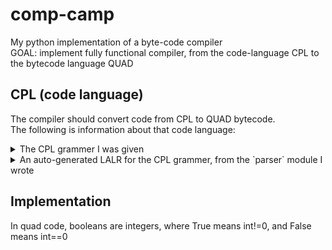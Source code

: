 # comp-camp
My python implementation of a byte-code compiler <br />
GOAL: implement fully functional compiler, from the code-language CPL to the bytecode language QUAD

## CPL (code language)
The compiler should convert code from CPL to QUAD bytecode. <br />
The following is information about that code language:

<details>
    <summary>The CPL grammer I was given</summary>

    program -> declarations stmt_block

    declarations -> declarations declaration
        | epsilon

    declaration -> idlist ':' type ';'

    type -> INT
        | FLOAT

    idlist -> idlist ',' ID
        | ID

    stmt -> assignment_stmt
        | input_stmt
        | output_stmt
        | if_stmt
        | while_stmt
        | switch_stmt
        | break_stmt
        | stmt_block

    assignment_stmt -> ID '=' expression ';'

    input_stmt -> INPUT '(' ID ')' ';'

    output_stmt -> OUTPUT '(' expression ')' ';'

    if_stmt -> IF '(' boolexpr ')' stmt ELSE stmt

    while_stmt -> WHILE '(' boolexpr ')' stmt

    switch_stmt -> SWITCH '(' expression ')' '{' caselist DEFAULT ':' stmtlist '}'

    caselist -> caselist CASE NUM ':' stmtlist
        | epsilon

    break_stmt -> BREAK ';'

    stmt_block -> '{' stmtlist '}'

    stmtlist -> stmtlist stmt
        | epsilon

    boolexpr -> boolexpr OR boolterm
        | boolterm

    boolterm -> boolterm AND boolfactor
        | boolfactor

    boolfactor -> NOT '(' boolexpr ')'
        | expression RELOP expression

    expression -> expression ADDOP term
        | term

    term -> term MULOP factor
        | factor

    factor -> '(' expression ')'
        | CAST '(' expression ')'
        | ID
        | NUM
</details>

<details>
    <summary>An auto-generated LALR for the CPL grammer, from the `parser` module I wrote</summary>

    state 0

        (0) S' -> . program
        (1) program -> . declarations stmt_block
        (2) declarations -> . declarations declaration
        (3) declarations -> . epsilon
        (43) epsilon -> .

        LBRACE          reduce using rule 43 (epsilon -> .)
        ID              reduce using rule 43 (epsilon -> .)

        program                        shift and go to state 1
        declarations                   shift and go to state 2
        epsilon                        shift and go to state 3

    state 1

        (0) S' -> program .



    state 2

        (1) program -> declarations . stmt_block
        (2) declarations -> declarations . declaration
        (26) stmt_block -> . LBRACE stmtlist RBRACE
        (4) declaration -> . idlist COLONS type SEMICOLON
        (7) idlist -> . idlist COMMA ID
        (8) idlist -> . ID

        LBRACE          shift and go to state 6
        ID              shift and go to state 8

        stmt_block                     shift and go to state 4
        declaration                    shift and go to state 5
        idlist                         shift and go to state 7

    state 3

        (3) declarations -> epsilon .

        LBRACE          reduce using rule 3 (declarations -> epsilon .)
        ID              reduce using rule 3 (declarations -> epsilon .)


    state 4

        (1) program -> declarations stmt_block .

        $end            reduce using rule 1 (program -> declarations stmt_block .)


    state 5

        (2) declarations -> declarations declaration .

        LBRACE          reduce using rule 2 (declarations -> declarations declaration .)
        ID              reduce using rule 2 (declarations -> declarations declaration .)


    state 6

        (26) stmt_block -> LBRACE . stmtlist RBRACE
        (27) stmtlist -> . stmtlist stmt
        (28) stmtlist -> . epsilon
        (43) epsilon -> .

        RBRACE          reduce using rule 43 (epsilon -> .)
        ID              reduce using rule 43 (epsilon -> .)
        INPUT           reduce using rule 43 (epsilon -> .)
        OUTPUT          reduce using rule 43 (epsilon -> .)
        IF              reduce using rule 43 (epsilon -> .)
        WHILE           reduce using rule 43 (epsilon -> .)
        SWITCH          reduce using rule 43 (epsilon -> .)
        BREAK           reduce using rule 43 (epsilon -> .)
        LBRACE          reduce using rule 43 (epsilon -> .)

        stmtlist                       shift and go to state 9
        epsilon                        shift and go to state 10

    state 7

        (4) declaration -> idlist . COLONS type SEMICOLON
        (7) idlist -> idlist . COMMA ID

        COLONS          shift and go to state 11
        COMMA           shift and go to state 12


    state 8

        (8) idlist -> ID .

        COLONS          reduce using rule 8 (idlist -> ID .)
        COMMA           reduce using rule 8 (idlist -> ID .)


    state 9

        (26) stmt_block -> LBRACE stmtlist . RBRACE
        (27) stmtlist -> stmtlist . stmt
        (9) stmt -> . assignment_stmt
        (10) stmt -> . input_stmt
        (11) stmt -> . output_stmt
        (12) stmt -> . if_stmt
        (13) stmt -> . while_stmt
        (14) stmt -> . switch_stmt
        (15) stmt -> . break_stmt
        (16) stmt -> . stmt_block
        (17) assignment_stmt -> . ID ASSIGNMENT expression SEMICOLON
        (18) input_stmt -> . INPUT LPARENT ID RPARENT SEMICOLON
        (19) output_stmt -> . OUTPUT LPARENT expression RPARENT SEMICOLON
        (20) if_stmt -> . IF LPARENT boolexpr RPARENT stmt ELSE stmt
        (21) while_stmt -> . WHILE LPARENT boolexpr RPARENT stmt
        (22) switch_stmt -> . SWITCH LPARENT expression RPARENT LBRACE caselist DEFAULT COLONS stmtlist RBRACE
        (25) break_stmt -> . BREAK SEMICOLON
        (26) stmt_block -> . LBRACE stmtlist RBRACE

        RBRACE          shift and go to state 13
        ID              shift and go to state 23
        INPUT           shift and go to state 24
        OUTPUT          shift and go to state 25
        IF              shift and go to state 26
        WHILE           shift and go to state 27
        SWITCH          shift and go to state 28
        BREAK           shift and go to state 29
        LBRACE          shift and go to state 6

        stmt                           shift and go to state 14
        assignment_stmt                shift and go to state 15
        input_stmt                     shift and go to state 16
        output_stmt                    shift and go to state 17
        if_stmt                        shift and go to state 18
        while_stmt                     shift and go to state 19
        switch_stmt                    shift and go to state 20
        break_stmt                     shift and go to state 21
        stmt_block                     shift and go to state 22

    state 10

        (28) stmtlist -> epsilon .

        RBRACE          reduce using rule 28 (stmtlist -> epsilon .)
        ID              reduce using rule 28 (stmtlist -> epsilon .)
        INPUT           reduce using rule 28 (stmtlist -> epsilon .)
        OUTPUT          reduce using rule 28 (stmtlist -> epsilon .)
        IF              reduce using rule 28 (stmtlist -> epsilon .)
        WHILE           reduce using rule 28 (stmtlist -> epsilon .)
        SWITCH          reduce using rule 28 (stmtlist -> epsilon .)
        BREAK           reduce using rule 28 (stmtlist -> epsilon .)
        LBRACE          reduce using rule 28 (stmtlist -> epsilon .)
        DEFAULT         reduce using rule 28 (stmtlist -> epsilon .)
        CASE            reduce using rule 28 (stmtlist -> epsilon .)


    state 11

        (4) declaration -> idlist COLONS . type SEMICOLON
        (5) type -> . INT
        (6) type -> . FLOAT

        INT             shift and go to state 31
        FLOAT           shift and go to state 32

        type                           shift and go to state 30

    state 12

        (7) idlist -> idlist COMMA . ID

        ID              shift and go to state 33


    state 13

        (26) stmt_block -> LBRACE stmtlist RBRACE .

        $end            reduce using rule 26 (stmt_block -> LBRACE stmtlist RBRACE .)
        RBRACE          reduce using rule 26 (stmt_block -> LBRACE stmtlist RBRACE .)
        ID              reduce using rule 26 (stmt_block -> LBRACE stmtlist RBRACE .)
        INPUT           reduce using rule 26 (stmt_block -> LBRACE stmtlist RBRACE .)
        OUTPUT          reduce using rule 26 (stmt_block -> LBRACE stmtlist RBRACE .)
        IF              reduce using rule 26 (stmt_block -> LBRACE stmtlist RBRACE .)
        WHILE           reduce using rule 26 (stmt_block -> LBRACE stmtlist RBRACE .)
        SWITCH          reduce using rule 26 (stmt_block -> LBRACE stmtlist RBRACE .)
        BREAK           reduce using rule 26 (stmt_block -> LBRACE stmtlist RBRACE .)
        LBRACE          reduce using rule 26 (stmt_block -> LBRACE stmtlist RBRACE .)
        ELSE            reduce using rule 26 (stmt_block -> LBRACE stmtlist RBRACE .)
        DEFAULT         reduce using rule 26 (stmt_block -> LBRACE stmtlist RBRACE .)
        CASE            reduce using rule 26 (stmt_block -> LBRACE stmtlist RBRACE .)


    state 14

        (27) stmtlist -> stmtlist stmt .

        RBRACE          reduce using rule 27 (stmtlist -> stmtlist stmt .)
        ID              reduce using rule 27 (stmtlist -> stmtlist stmt .)
        INPUT           reduce using rule 27 (stmtlist -> stmtlist stmt .)
        OUTPUT          reduce using rule 27 (stmtlist -> stmtlist stmt .)
        IF              reduce using rule 27 (stmtlist -> stmtlist stmt .)
        WHILE           reduce using rule 27 (stmtlist -> stmtlist stmt .)
        SWITCH          reduce using rule 27 (stmtlist -> stmtlist stmt .)
        BREAK           reduce using rule 27 (stmtlist -> stmtlist stmt .)
        LBRACE          reduce using rule 27 (stmtlist -> stmtlist stmt .)
        DEFAULT         reduce using rule 27 (stmtlist -> stmtlist stmt .)
        CASE            reduce using rule 27 (stmtlist -> stmtlist stmt .)


    state 15

        (9) stmt -> assignment_stmt .

        RBRACE          reduce using rule 9 (stmt -> assignment_stmt .)
        ID              reduce using rule 9 (stmt -> assignment_stmt .)
        INPUT           reduce using rule 9 (stmt -> assignment_stmt .)
        OUTPUT          reduce using rule 9 (stmt -> assignment_stmt .)
        IF              reduce using rule 9 (stmt -> assignment_stmt .)
        WHILE           reduce using rule 9 (stmt -> assignment_stmt .)
        SWITCH          reduce using rule 9 (stmt -> assignment_stmt .)
        BREAK           reduce using rule 9 (stmt -> assignment_stmt .)
        LBRACE          reduce using rule 9 (stmt -> assignment_stmt .)
        ELSE            reduce using rule 9 (stmt -> assignment_stmt .)
        DEFAULT         reduce using rule 9 (stmt -> assignment_stmt .)
        CASE            reduce using rule 9 (stmt -> assignment_stmt .)


    state 16

        (10) stmt -> input_stmt .

        RBRACE          reduce using rule 10 (stmt -> input_stmt .)
        ID              reduce using rule 10 (stmt -> input_stmt .)
        INPUT           reduce using rule 10 (stmt -> input_stmt .)
        OUTPUT          reduce using rule 10 (stmt -> input_stmt .)
        IF              reduce using rule 10 (stmt -> input_stmt .)
        WHILE           reduce using rule 10 (stmt -> input_stmt .)
        SWITCH          reduce using rule 10 (stmt -> input_stmt .)
        BREAK           reduce using rule 10 (stmt -> input_stmt .)
        LBRACE          reduce using rule 10 (stmt -> input_stmt .)
        ELSE            reduce using rule 10 (stmt -> input_stmt .)
        DEFAULT         reduce using rule 10 (stmt -> input_stmt .)
        CASE            reduce using rule 10 (stmt -> input_stmt .)


    state 17

        (11) stmt -> output_stmt .

        RBRACE          reduce using rule 11 (stmt -> output_stmt .)
        ID              reduce using rule 11 (stmt -> output_stmt .)
        INPUT           reduce using rule 11 (stmt -> output_stmt .)
        OUTPUT          reduce using rule 11 (stmt -> output_stmt .)
        IF              reduce using rule 11 (stmt -> output_stmt .)
        WHILE           reduce using rule 11 (stmt -> output_stmt .)
        SWITCH          reduce using rule 11 (stmt -> output_stmt .)
        BREAK           reduce using rule 11 (stmt -> output_stmt .)
        LBRACE          reduce using rule 11 (stmt -> output_stmt .)
        ELSE            reduce using rule 11 (stmt -> output_stmt .)
        DEFAULT         reduce using rule 11 (stmt -> output_stmt .)
        CASE            reduce using rule 11 (stmt -> output_stmt .)


    state 18

        (12) stmt -> if_stmt .

        RBRACE          reduce using rule 12 (stmt -> if_stmt .)
        ID              reduce using rule 12 (stmt -> if_stmt .)
        INPUT           reduce using rule 12 (stmt -> if_stmt .)
        OUTPUT          reduce using rule 12 (stmt -> if_stmt .)
        IF              reduce using rule 12 (stmt -> if_stmt .)
        WHILE           reduce using rule 12 (stmt -> if_stmt .)
        SWITCH          reduce using rule 12 (stmt -> if_stmt .)
        BREAK           reduce using rule 12 (stmt -> if_stmt .)
        LBRACE          reduce using rule 12 (stmt -> if_stmt .)
        ELSE            reduce using rule 12 (stmt -> if_stmt .)
        DEFAULT         reduce using rule 12 (stmt -> if_stmt .)
        CASE            reduce using rule 12 (stmt -> if_stmt .)


    state 19

        (13) stmt -> while_stmt .

        RBRACE          reduce using rule 13 (stmt -> while_stmt .)
        ID              reduce using rule 13 (stmt -> while_stmt .)
        INPUT           reduce using rule 13 (stmt -> while_stmt .)
        OUTPUT          reduce using rule 13 (stmt -> while_stmt .)
        IF              reduce using rule 13 (stmt -> while_stmt .)
        WHILE           reduce using rule 13 (stmt -> while_stmt .)
        SWITCH          reduce using rule 13 (stmt -> while_stmt .)
        BREAK           reduce using rule 13 (stmt -> while_stmt .)
        LBRACE          reduce using rule 13 (stmt -> while_stmt .)
        ELSE            reduce using rule 13 (stmt -> while_stmt .)
        DEFAULT         reduce using rule 13 (stmt -> while_stmt .)
        CASE            reduce using rule 13 (stmt -> while_stmt .)


    state 20

        (14) stmt -> switch_stmt .

        RBRACE          reduce using rule 14 (stmt -> switch_stmt .)
        ID              reduce using rule 14 (stmt -> switch_stmt .)
        INPUT           reduce using rule 14 (stmt -> switch_stmt .)
        OUTPUT          reduce using rule 14 (stmt -> switch_stmt .)
        IF              reduce using rule 14 (stmt -> switch_stmt .)
        WHILE           reduce using rule 14 (stmt -> switch_stmt .)
        SWITCH          reduce using rule 14 (stmt -> switch_stmt .)
        BREAK           reduce using rule 14 (stmt -> switch_stmt .)
        LBRACE          reduce using rule 14 (stmt -> switch_stmt .)
        ELSE            reduce using rule 14 (stmt -> switch_stmt .)
        DEFAULT         reduce using rule 14 (stmt -> switch_stmt .)
        CASE            reduce using rule 14 (stmt -> switch_stmt .)


    state 21

        (15) stmt -> break_stmt .

        RBRACE          reduce using rule 15 (stmt -> break_stmt .)
        ID              reduce using rule 15 (stmt -> break_stmt .)
        INPUT           reduce using rule 15 (stmt -> break_stmt .)
        OUTPUT          reduce using rule 15 (stmt -> break_stmt .)
        IF              reduce using rule 15 (stmt -> break_stmt .)
        WHILE           reduce using rule 15 (stmt -> break_stmt .)
        SWITCH          reduce using rule 15 (stmt -> break_stmt .)
        BREAK           reduce using rule 15 (stmt -> break_stmt .)
        LBRACE          reduce using rule 15 (stmt -> break_stmt .)
        ELSE            reduce using rule 15 (stmt -> break_stmt .)
        DEFAULT         reduce using rule 15 (stmt -> break_stmt .)
        CASE            reduce using rule 15 (stmt -> break_stmt .)


    state 22

        (16) stmt -> stmt_block .

        RBRACE          reduce using rule 16 (stmt -> stmt_block .)
        ID              reduce using rule 16 (stmt -> stmt_block .)
        INPUT           reduce using rule 16 (stmt -> stmt_block .)
        OUTPUT          reduce using rule 16 (stmt -> stmt_block .)
        IF              reduce using rule 16 (stmt -> stmt_block .)
        WHILE           reduce using rule 16 (stmt -> stmt_block .)
        SWITCH          reduce using rule 16 (stmt -> stmt_block .)
        BREAK           reduce using rule 16 (stmt -> stmt_block .)
        LBRACE          reduce using rule 16 (stmt -> stmt_block .)
        ELSE            reduce using rule 16 (stmt -> stmt_block .)
        DEFAULT         reduce using rule 16 (stmt -> stmt_block .)
        CASE            reduce using rule 16 (stmt -> stmt_block .)


    state 23

        (17) assignment_stmt -> ID . ASSIGNMENT expression SEMICOLON

        ASSIGNMENT      shift and go to state 34


    state 24

        (18) input_stmt -> INPUT . LPARENT ID RPARENT SEMICOLON

        LPARENT         shift and go to state 35


    state 25

        (19) output_stmt -> OUTPUT . LPARENT expression RPARENT SEMICOLON

        LPARENT         shift and go to state 36


    state 26

        (20) if_stmt -> IF . LPARENT boolexpr RPARENT stmt ELSE stmt

        LPARENT         shift and go to state 37


    state 27

        (21) while_stmt -> WHILE . LPARENT boolexpr RPARENT stmt

        LPARENT         shift and go to state 38


    state 28

        (22) switch_stmt -> SWITCH . LPARENT expression RPARENT LBRACE caselist DEFAULT COLONS stmtlist RBRACE

        LPARENT         shift and go to state 39


    state 29

        (25) break_stmt -> BREAK . SEMICOLON

        SEMICOLON       shift and go to state 40


    state 30

        (4) declaration -> idlist COLONS type . SEMICOLON

        SEMICOLON       shift and go to state 41


    state 31

        (5) type -> INT .

        SEMICOLON       reduce using rule 5 (type -> INT .)


    state 32

        (6) type -> FLOAT .

        SEMICOLON       reduce using rule 6 (type -> FLOAT .)


    state 33

        (7) idlist -> idlist COMMA ID .

        COLONS          reduce using rule 7 (idlist -> idlist COMMA ID .)
        COMMA           reduce using rule 7 (idlist -> idlist COMMA ID .)


    state 34

        (17) assignment_stmt -> ID ASSIGNMENT . expression SEMICOLON
        (35) expression -> . expression ADDOP term
        (36) expression -> . term
        (37) term -> . term MULOP factor
        (38) term -> . factor
        (39) factor -> . LPARENT expression RPARENT
        (40) factor -> . CAST LPARENT expression RPARENT
        (41) factor -> . ID
        (42) factor -> . NUM

        LPARENT         shift and go to state 46
        CAST            shift and go to state 47
        ID              shift and go to state 42
        NUM             shift and go to state 48

        expression                     shift and go to state 43
        term                           shift and go to state 44
        factor                         shift and go to state 45

    state 35

        (18) input_stmt -> INPUT LPARENT . ID RPARENT SEMICOLON

        ID              shift and go to state 49


    state 36

        (19) output_stmt -> OUTPUT LPARENT . expression RPARENT SEMICOLON
        (35) expression -> . expression ADDOP term
        (36) expression -> . term
        (37) term -> . term MULOP factor
        (38) term -> . factor
        (39) factor -> . LPARENT expression RPARENT
        (40) factor -> . CAST LPARENT expression RPARENT
        (41) factor -> . ID
        (42) factor -> . NUM

        LPARENT         shift and go to state 46
        CAST            shift and go to state 47
        ID              shift and go to state 42
        NUM             shift and go to state 48

        expression                     shift and go to state 50
        term                           shift and go to state 44
        factor                         shift and go to state 45

    state 37

        (20) if_stmt -> IF LPARENT . boolexpr RPARENT stmt ELSE stmt
        (29) boolexpr -> . boolexpr OR boolterm
        (30) boolexpr -> . boolterm
        (31) boolterm -> . boolterm AND boolfactor
        (32) boolterm -> . boolfactor
        (33) boolfactor -> . NOT LPARENT boolexpr RPARENT
        (34) boolfactor -> . expression RELOP expression
        (35) expression -> . expression ADDOP term
        (36) expression -> . term
        (37) term -> . term MULOP factor
        (38) term -> . factor
        (39) factor -> . LPARENT expression RPARENT
        (40) factor -> . CAST LPARENT expression RPARENT
        (41) factor -> . ID
        (42) factor -> . NUM

        NOT             shift and go to state 54
        LPARENT         shift and go to state 46
        CAST            shift and go to state 47
        ID              shift and go to state 42
        NUM             shift and go to state 48

        boolexpr                       shift and go to state 51
        boolterm                       shift and go to state 52
        boolfactor                     shift and go to state 53
        expression                     shift and go to state 55
        term                           shift and go to state 44
        factor                         shift and go to state 45

    state 38

        (21) while_stmt -> WHILE LPARENT . boolexpr RPARENT stmt
        (29) boolexpr -> . boolexpr OR boolterm
        (30) boolexpr -> . boolterm
        (31) boolterm -> . boolterm AND boolfactor
        (32) boolterm -> . boolfactor
        (33) boolfactor -> . NOT LPARENT boolexpr RPARENT
        (34) boolfactor -> . expression RELOP expression
        (35) expression -> . expression ADDOP term
        (36) expression -> . term
        (37) term -> . term MULOP factor
        (38) term -> . factor
        (39) factor -> . LPARENT expression RPARENT
        (40) factor -> . CAST LPARENT expression RPARENT
        (41) factor -> . ID
        (42) factor -> . NUM

        NOT             shift and go to state 54
        LPARENT         shift and go to state 46
        CAST            shift and go to state 47
        ID              shift and go to state 42
        NUM             shift and go to state 48

        boolexpr                       shift and go to state 56
        boolterm                       shift and go to state 52
        boolfactor                     shift and go to state 53
        expression                     shift and go to state 55
        term                           shift and go to state 44
        factor                         shift and go to state 45

    state 39

        (22) switch_stmt -> SWITCH LPARENT . expression RPARENT LBRACE caselist DEFAULT COLONS stmtlist RBRACE
        (35) expression -> . expression ADDOP term
        (36) expression -> . term
        (37) term -> . term MULOP factor
        (38) term -> . factor
        (39) factor -> . LPARENT expression RPARENT
        (40) factor -> . CAST LPARENT expression RPARENT
        (41) factor -> . ID
        (42) factor -> . NUM

        LPARENT         shift and go to state 46
        CAST            shift and go to state 47
        ID              shift and go to state 42
        NUM             shift and go to state 48

        expression                     shift and go to state 57
        term                           shift and go to state 44
        factor                         shift and go to state 45

    state 40

        (25) break_stmt -> BREAK SEMICOLON .

        RBRACE          reduce using rule 25 (break_stmt -> BREAK SEMICOLON .)
        ID              reduce using rule 25 (break_stmt -> BREAK SEMICOLON .)
        INPUT           reduce using rule 25 (break_stmt -> BREAK SEMICOLON .)
        OUTPUT          reduce using rule 25 (break_stmt -> BREAK SEMICOLON .)
        IF              reduce using rule 25 (break_stmt -> BREAK SEMICOLON .)
        WHILE           reduce using rule 25 (break_stmt -> BREAK SEMICOLON .)
        SWITCH          reduce using rule 25 (break_stmt -> BREAK SEMICOLON .)
        BREAK           reduce using rule 25 (break_stmt -> BREAK SEMICOLON .)
        LBRACE          reduce using rule 25 (break_stmt -> BREAK SEMICOLON .)
        ELSE            reduce using rule 25 (break_stmt -> BREAK SEMICOLON .)
        DEFAULT         reduce using rule 25 (break_stmt -> BREAK SEMICOLON .)
        CASE            reduce using rule 25 (break_stmt -> BREAK SEMICOLON .)


    state 41

        (4) declaration -> idlist COLONS type SEMICOLON .

        LBRACE          reduce using rule 4 (declaration -> idlist COLONS type SEMICOLON .)
        ID              reduce using rule 4 (declaration -> idlist COLONS type SEMICOLON .)


    state 42

        (41) factor -> ID .

        MULOP           reduce using rule 41 (factor -> ID .)
        SEMICOLON       reduce using rule 41 (factor -> ID .)
        ADDOP           reduce using rule 41 (factor -> ID .)
        RPARENT         reduce using rule 41 (factor -> ID .)
        RELOP           reduce using rule 41 (factor -> ID .)
        AND             reduce using rule 41 (factor -> ID .)
        OR              reduce using rule 41 (factor -> ID .)


    state 43

        (17) assignment_stmt -> ID ASSIGNMENT expression . SEMICOLON
        (35) expression -> expression . ADDOP term

        SEMICOLON       shift and go to state 58
        ADDOP           shift and go to state 59


    state 44

        (36) expression -> term .
        (37) term -> term . MULOP factor

        SEMICOLON       reduce using rule 36 (expression -> term .)
        ADDOP           reduce using rule 36 (expression -> term .)
        RPARENT         reduce using rule 36 (expression -> term .)
        RELOP           reduce using rule 36 (expression -> term .)
        AND             reduce using rule 36 (expression -> term .)
        OR              reduce using rule 36 (expression -> term .)
        MULOP           shift and go to state 60


    state 45

        (38) term -> factor .

        MULOP           reduce using rule 38 (term -> factor .)
        SEMICOLON       reduce using rule 38 (term -> factor .)
        ADDOP           reduce using rule 38 (term -> factor .)
        RPARENT         reduce using rule 38 (term -> factor .)
        RELOP           reduce using rule 38 (term -> factor .)
        AND             reduce using rule 38 (term -> factor .)
        OR              reduce using rule 38 (term -> factor .)


    state 46

        (39) factor -> LPARENT . expression RPARENT
        (35) expression -> . expression ADDOP term
        (36) expression -> . term
        (37) term -> . term MULOP factor
        (38) term -> . factor
        (39) factor -> . LPARENT expression RPARENT
        (40) factor -> . CAST LPARENT expression RPARENT
        (41) factor -> . ID
        (42) factor -> . NUM

        LPARENT         shift and go to state 46
        CAST            shift and go to state 47
        ID              shift and go to state 42
        NUM             shift and go to state 48

        expression                     shift and go to state 61
        term                           shift and go to state 44
        factor                         shift and go to state 45

    state 47

        (40) factor -> CAST . LPARENT expression RPARENT

        LPARENT         shift and go to state 62


    state 48

        (42) factor -> NUM .

        MULOP           reduce using rule 42 (factor -> NUM .)
        SEMICOLON       reduce using rule 42 (factor -> NUM .)
        ADDOP           reduce using rule 42 (factor -> NUM .)
        RPARENT         reduce using rule 42 (factor -> NUM .)
        RELOP           reduce using rule 42 (factor -> NUM .)
        AND             reduce using rule 42 (factor -> NUM .)
        OR              reduce using rule 42 (factor -> NUM .)


    state 49

        (18) input_stmt -> INPUT LPARENT ID . RPARENT SEMICOLON

        RPARENT         shift and go to state 63


    state 50

        (19) output_stmt -> OUTPUT LPARENT expression . RPARENT SEMICOLON
        (35) expression -> expression . ADDOP term

        RPARENT         shift and go to state 64
        ADDOP           shift and go to state 59


    state 51

        (20) if_stmt -> IF LPARENT boolexpr . RPARENT stmt ELSE stmt
        (29) boolexpr -> boolexpr . OR boolterm

        RPARENT         shift and go to state 65
        OR              shift and go to state 66


    state 52

        (30) boolexpr -> boolterm .
        (31) boolterm -> boolterm . AND boolfactor

        RPARENT         reduce using rule 30 (boolexpr -> boolterm .)
        OR              reduce using rule 30 (boolexpr -> boolterm .)
        AND             shift and go to state 67


    state 53

        (32) boolterm -> boolfactor .

        AND             reduce using rule 32 (boolterm -> boolfactor .)
        RPARENT         reduce using rule 32 (boolterm -> boolfactor .)
        OR              reduce using rule 32 (boolterm -> boolfactor .)


    state 54

        (33) boolfactor -> NOT . LPARENT boolexpr RPARENT

        LPARENT         shift and go to state 68


    state 55

        (34) boolfactor -> expression . RELOP expression
        (35) expression -> expression . ADDOP term

        RELOP           shift and go to state 69
        ADDOP           shift and go to state 59


    state 56

        (21) while_stmt -> WHILE LPARENT boolexpr . RPARENT stmt
        (29) boolexpr -> boolexpr . OR boolterm

        RPARENT         shift and go to state 70
        OR              shift and go to state 66


    state 57

        (22) switch_stmt -> SWITCH LPARENT expression . RPARENT LBRACE caselist DEFAULT COLONS stmtlist RBRACE
        (35) expression -> expression . ADDOP term

        RPARENT         shift and go to state 71
        ADDOP           shift and go to state 59


    state 58

        (17) assignment_stmt -> ID ASSIGNMENT expression SEMICOLON .

        RBRACE          reduce using rule 17 (assignment_stmt -> ID ASSIGNMENT expression SEMICOLON .)
        ID              reduce using rule 17 (assignment_stmt -> ID ASSIGNMENT expression SEMICOLON .)
        INPUT           reduce using rule 17 (assignment_stmt -> ID ASSIGNMENT expression SEMICOLON .)
        OUTPUT          reduce using rule 17 (assignment_stmt -> ID ASSIGNMENT expression SEMICOLON .)
        IF              reduce using rule 17 (assignment_stmt -> ID ASSIGNMENT expression SEMICOLON .)
        WHILE           reduce using rule 17 (assignment_stmt -> ID ASSIGNMENT expression SEMICOLON .)
        SWITCH          reduce using rule 17 (assignment_stmt -> ID ASSIGNMENT expression SEMICOLON .)
        BREAK           reduce using rule 17 (assignment_stmt -> ID ASSIGNMENT expression SEMICOLON .)
        LBRACE          reduce using rule 17 (assignment_stmt -> ID ASSIGNMENT expression SEMICOLON .)
        ELSE            reduce using rule 17 (assignment_stmt -> ID ASSIGNMENT expression SEMICOLON .)
        DEFAULT         reduce using rule 17 (assignment_stmt -> ID ASSIGNMENT expression SEMICOLON .)
        CASE            reduce using rule 17 (assignment_stmt -> ID ASSIGNMENT expression SEMICOLON .)


    state 59

        (35) expression -> expression ADDOP . term
        (37) term -> . term MULOP factor
        (38) term -> . factor
        (39) factor -> . LPARENT expression RPARENT
        (40) factor -> . CAST LPARENT expression RPARENT
        (41) factor -> . ID
        (42) factor -> . NUM

        LPARENT         shift and go to state 46
        CAST            shift and go to state 47
        ID              shift and go to state 42
        NUM             shift and go to state 48

        term                           shift and go to state 72
        factor                         shift and go to state 45

    state 60

        (37) term -> term MULOP . factor
        (39) factor -> . LPARENT expression RPARENT
        (40) factor -> . CAST LPARENT expression RPARENT
        (41) factor -> . ID
        (42) factor -> . NUM

        LPARENT         shift and go to state 46
        CAST            shift and go to state 47
        ID              shift and go to state 42
        NUM             shift and go to state 48

        factor                         shift and go to state 73

    state 61

        (39) factor -> LPARENT expression . RPARENT
        (35) expression -> expression . ADDOP term

        RPARENT         shift and go to state 74
        ADDOP           shift and go to state 59


    state 62

        (40) factor -> CAST LPARENT . expression RPARENT
        (35) expression -> . expression ADDOP term
        (36) expression -> . term
        (37) term -> . term MULOP factor
        (38) term -> . factor
        (39) factor -> . LPARENT expression RPARENT
        (40) factor -> . CAST LPARENT expression RPARENT
        (41) factor -> . ID
        (42) factor -> . NUM

        LPARENT         shift and go to state 46
        CAST            shift and go to state 47
        ID              shift and go to state 42
        NUM             shift and go to state 48

        expression                     shift and go to state 75
        term                           shift and go to state 44
        factor                         shift and go to state 45

    state 63

        (18) input_stmt -> INPUT LPARENT ID RPARENT . SEMICOLON

        SEMICOLON       shift and go to state 76


    state 64

        (19) output_stmt -> OUTPUT LPARENT expression RPARENT . SEMICOLON

        SEMICOLON       shift and go to state 77


    state 65

        (20) if_stmt -> IF LPARENT boolexpr RPARENT . stmt ELSE stmt
        (9) stmt -> . assignment_stmt
        (10) stmt -> . input_stmt
        (11) stmt -> . output_stmt
        (12) stmt -> . if_stmt
        (13) stmt -> . while_stmt
        (14) stmt -> . switch_stmt
        (15) stmt -> . break_stmt
        (16) stmt -> . stmt_block
        (17) assignment_stmt -> . ID ASSIGNMENT expression SEMICOLON
        (18) input_stmt -> . INPUT LPARENT ID RPARENT SEMICOLON
        (19) output_stmt -> . OUTPUT LPARENT expression RPARENT SEMICOLON
        (20) if_stmt -> . IF LPARENT boolexpr RPARENT stmt ELSE stmt
        (21) while_stmt -> . WHILE LPARENT boolexpr RPARENT stmt
        (22) switch_stmt -> . SWITCH LPARENT expression RPARENT LBRACE caselist DEFAULT COLONS stmtlist RBRACE
        (25) break_stmt -> . BREAK SEMICOLON
        (26) stmt_block -> . LBRACE stmtlist RBRACE

        ID              shift and go to state 23
        INPUT           shift and go to state 24
        OUTPUT          shift and go to state 25
        IF              shift and go to state 26
        WHILE           shift and go to state 27
        SWITCH          shift and go to state 28
        BREAK           shift and go to state 29
        LBRACE          shift and go to state 6

        stmt                           shift and go to state 78
        assignment_stmt                shift and go to state 15
        input_stmt                     shift and go to state 16
        output_stmt                    shift and go to state 17
        if_stmt                        shift and go to state 18
        while_stmt                     shift and go to state 19
        switch_stmt                    shift and go to state 20
        break_stmt                     shift and go to state 21
        stmt_block                     shift and go to state 22

    state 66

        (29) boolexpr -> boolexpr OR . boolterm
        (31) boolterm -> . boolterm AND boolfactor
        (32) boolterm -> . boolfactor
        (33) boolfactor -> . NOT LPARENT boolexpr RPARENT
        (34) boolfactor -> . expression RELOP expression
        (35) expression -> . expression ADDOP term
        (36) expression -> . term
        (37) term -> . term MULOP factor
        (38) term -> . factor
        (39) factor -> . LPARENT expression RPARENT
        (40) factor -> . CAST LPARENT expression RPARENT
        (41) factor -> . ID
        (42) factor -> . NUM

        NOT             shift and go to state 54
        LPARENT         shift and go to state 46
        CAST            shift and go to state 47
        ID              shift and go to state 42
        NUM             shift and go to state 48

        boolterm                       shift and go to state 79
        boolfactor                     shift and go to state 53
        expression                     shift and go to state 55
        term                           shift and go to state 44
        factor                         shift and go to state 45

    state 67

        (31) boolterm -> boolterm AND . boolfactor
        (33) boolfactor -> . NOT LPARENT boolexpr RPARENT
        (34) boolfactor -> . expression RELOP expression
        (35) expression -> . expression ADDOP term
        (36) expression -> . term
        (37) term -> . term MULOP factor
        (38) term -> . factor
        (39) factor -> . LPARENT expression RPARENT
        (40) factor -> . CAST LPARENT expression RPARENT
        (41) factor -> . ID
        (42) factor -> . NUM

        NOT             shift and go to state 54
        LPARENT         shift and go to state 46
        CAST            shift and go to state 47
        ID              shift and go to state 42
        NUM             shift and go to state 48

        boolfactor                     shift and go to state 80
        expression                     shift and go to state 55
        term                           shift and go to state 44
        factor                         shift and go to state 45

    state 68

        (33) boolfactor -> NOT LPARENT . boolexpr RPARENT
        (29) boolexpr -> . boolexpr OR boolterm
        (30) boolexpr -> . boolterm
        (31) boolterm -> . boolterm AND boolfactor
        (32) boolterm -> . boolfactor
        (33) boolfactor -> . NOT LPARENT boolexpr RPARENT
        (34) boolfactor -> . expression RELOP expression
        (35) expression -> . expression ADDOP term
        (36) expression -> . term
        (37) term -> . term MULOP factor
        (38) term -> . factor
        (39) factor -> . LPARENT expression RPARENT
        (40) factor -> . CAST LPARENT expression RPARENT
        (41) factor -> . ID
        (42) factor -> . NUM

        NOT             shift and go to state 54
        LPARENT         shift and go to state 46
        CAST            shift and go to state 47
        ID              shift and go to state 42
        NUM             shift and go to state 48

        boolexpr                       shift and go to state 81
        boolterm                       shift and go to state 52
        boolfactor                     shift and go to state 53
        expression                     shift and go to state 55
        term                           shift and go to state 44
        factor                         shift and go to state 45

    state 69

        (34) boolfactor -> expression RELOP . expression
        (35) expression -> . expression ADDOP term
        (36) expression -> . term
        (37) term -> . term MULOP factor
        (38) term -> . factor
        (39) factor -> . LPARENT expression RPARENT
        (40) factor -> . CAST LPARENT expression RPARENT
        (41) factor -> . ID
        (42) factor -> . NUM

        LPARENT         shift and go to state 46
        CAST            shift and go to state 47
        ID              shift and go to state 42
        NUM             shift and go to state 48

        expression                     shift and go to state 82
        term                           shift and go to state 44
        factor                         shift and go to state 45

    state 70

        (21) while_stmt -> WHILE LPARENT boolexpr RPARENT . stmt
        (9) stmt -> . assignment_stmt
        (10) stmt -> . input_stmt
        (11) stmt -> . output_stmt
        (12) stmt -> . if_stmt
        (13) stmt -> . while_stmt
        (14) stmt -> . switch_stmt
        (15) stmt -> . break_stmt
        (16) stmt -> . stmt_block
        (17) assignment_stmt -> . ID ASSIGNMENT expression SEMICOLON
        (18) input_stmt -> . INPUT LPARENT ID RPARENT SEMICOLON
        (19) output_stmt -> . OUTPUT LPARENT expression RPARENT SEMICOLON
        (20) if_stmt -> . IF LPARENT boolexpr RPARENT stmt ELSE stmt
        (21) while_stmt -> . WHILE LPARENT boolexpr RPARENT stmt
        (22) switch_stmt -> . SWITCH LPARENT expression RPARENT LBRACE caselist DEFAULT COLONS stmtlist RBRACE
        (25) break_stmt -> . BREAK SEMICOLON
        (26) stmt_block -> . LBRACE stmtlist RBRACE

        ID              shift and go to state 23
        INPUT           shift and go to state 24
        OUTPUT          shift and go to state 25
        IF              shift and go to state 26
        WHILE           shift and go to state 27
        SWITCH          shift and go to state 28
        BREAK           shift and go to state 29
        LBRACE          shift and go to state 6

        stmt                           shift and go to state 83
        assignment_stmt                shift and go to state 15
        input_stmt                     shift and go to state 16
        output_stmt                    shift and go to state 17
        if_stmt                        shift and go to state 18
        while_stmt                     shift and go to state 19
        switch_stmt                    shift and go to state 20
        break_stmt                     shift and go to state 21
        stmt_block                     shift and go to state 22

    state 71

        (22) switch_stmt -> SWITCH LPARENT expression RPARENT . LBRACE caselist DEFAULT COLONS stmtlist RBRACE

        LBRACE          shift and go to state 84


    state 72

        (35) expression -> expression ADDOP term .
        (37) term -> term . MULOP factor

        SEMICOLON       reduce using rule 35 (expression -> expression ADDOP term .)
        ADDOP           reduce using rule 35 (expression -> expression ADDOP term .)
        RPARENT         reduce using rule 35 (expression -> expression ADDOP term .)
        RELOP           reduce using rule 35 (expression -> expression ADDOP term .)
        AND             reduce using rule 35 (expression -> expression ADDOP term .)
        OR              reduce using rule 35 (expression -> expression ADDOP term .)
        MULOP           shift and go to state 60


    state 73

        (37) term -> term MULOP factor .

        MULOP           reduce using rule 37 (term -> term MULOP factor .)
        SEMICOLON       reduce using rule 37 (term -> term MULOP factor .)
        ADDOP           reduce using rule 37 (term -> term MULOP factor .)
        RPARENT         reduce using rule 37 (term -> term MULOP factor .)
        RELOP           reduce using rule 37 (term -> term MULOP factor .)
        AND             reduce using rule 37 (term -> term MULOP factor .)
        OR              reduce using rule 37 (term -> term MULOP factor .)


    state 74

        (39) factor -> LPARENT expression RPARENT .

        MULOP           reduce using rule 39 (factor -> LPARENT expression RPARENT .)
        SEMICOLON       reduce using rule 39 (factor -> LPARENT expression RPARENT .)
        ADDOP           reduce using rule 39 (factor -> LPARENT expression RPARENT .)
        RPARENT         reduce using rule 39 (factor -> LPARENT expression RPARENT .)
        RELOP           reduce using rule 39 (factor -> LPARENT expression RPARENT .)
        AND             reduce using rule 39 (factor -> LPARENT expression RPARENT .)
        OR              reduce using rule 39 (factor -> LPARENT expression RPARENT .)


    state 75

        (40) factor -> CAST LPARENT expression . RPARENT
        (35) expression -> expression . ADDOP term

        RPARENT         shift and go to state 85
        ADDOP           shift and go to state 59


    state 76

        (18) input_stmt -> INPUT LPARENT ID RPARENT SEMICOLON .

        RBRACE          reduce using rule 18 (input_stmt -> INPUT LPARENT ID RPARENT SEMICOLON .)
        ID              reduce using rule 18 (input_stmt -> INPUT LPARENT ID RPARENT SEMICOLON .)
        INPUT           reduce using rule 18 (input_stmt -> INPUT LPARENT ID RPARENT SEMICOLON .)
        OUTPUT          reduce using rule 18 (input_stmt -> INPUT LPARENT ID RPARENT SEMICOLON .)
        IF              reduce using rule 18 (input_stmt -> INPUT LPARENT ID RPARENT SEMICOLON .)
        WHILE           reduce using rule 18 (input_stmt -> INPUT LPARENT ID RPARENT SEMICOLON .)
        SWITCH          reduce using rule 18 (input_stmt -> INPUT LPARENT ID RPARENT SEMICOLON .)
        BREAK           reduce using rule 18 (input_stmt -> INPUT LPARENT ID RPARENT SEMICOLON .)
        LBRACE          reduce using rule 18 (input_stmt -> INPUT LPARENT ID RPARENT SEMICOLON .)
        ELSE            reduce using rule 18 (input_stmt -> INPUT LPARENT ID RPARENT SEMICOLON .)
        DEFAULT         reduce using rule 18 (input_stmt -> INPUT LPARENT ID RPARENT SEMICOLON .)
        CASE            reduce using rule 18 (input_stmt -> INPUT LPARENT ID RPARENT SEMICOLON .)


    state 77

        (19) output_stmt -> OUTPUT LPARENT expression RPARENT SEMICOLON .

        RBRACE          reduce using rule 19 (output_stmt -> OUTPUT LPARENT expression RPARENT SEMICOLON .)
        ID              reduce using rule 19 (output_stmt -> OUTPUT LPARENT expression RPARENT SEMICOLON .)
        INPUT           reduce using rule 19 (output_stmt -> OUTPUT LPARENT expression RPARENT SEMICOLON .)
        OUTPUT          reduce using rule 19 (output_stmt -> OUTPUT LPARENT expression RPARENT SEMICOLON .)
        IF              reduce using rule 19 (output_stmt -> OUTPUT LPARENT expression RPARENT SEMICOLON .)
        WHILE           reduce using rule 19 (output_stmt -> OUTPUT LPARENT expression RPARENT SEMICOLON .)
        SWITCH          reduce using rule 19 (output_stmt -> OUTPUT LPARENT expression RPARENT SEMICOLON .)
        BREAK           reduce using rule 19 (output_stmt -> OUTPUT LPARENT expression RPARENT SEMICOLON .)
        LBRACE          reduce using rule 19 (output_stmt -> OUTPUT LPARENT expression RPARENT SEMICOLON .)
        ELSE            reduce using rule 19 (output_stmt -> OUTPUT LPARENT expression RPARENT SEMICOLON .)
        DEFAULT         reduce using rule 19 (output_stmt -> OUTPUT LPARENT expression RPARENT SEMICOLON .)
        CASE            reduce using rule 19 (output_stmt -> OUTPUT LPARENT expression RPARENT SEMICOLON .)


    state 78

        (20) if_stmt -> IF LPARENT boolexpr RPARENT stmt . ELSE stmt

        ELSE            shift and go to state 86


    state 79

        (29) boolexpr -> boolexpr OR boolterm .
        (31) boolterm -> boolterm . AND boolfactor

        RPARENT         reduce using rule 29 (boolexpr -> boolexpr OR boolterm .)
        OR              reduce using rule 29 (boolexpr -> boolexpr OR boolterm .)
        AND             shift and go to state 67


    state 80

        (31) boolterm -> boolterm AND boolfactor .

        AND             reduce using rule 31 (boolterm -> boolterm AND boolfactor .)
        RPARENT         reduce using rule 31 (boolterm -> boolterm AND boolfactor .)
        OR              reduce using rule 31 (boolterm -> boolterm AND boolfactor .)


    state 81

        (33) boolfactor -> NOT LPARENT boolexpr . RPARENT
        (29) boolexpr -> boolexpr . OR boolterm

        RPARENT         shift and go to state 87
        OR              shift and go to state 66


    state 82

        (34) boolfactor -> expression RELOP expression .
        (35) expression -> expression . ADDOP term

        AND             reduce using rule 34 (boolfactor -> expression RELOP expression .)
        RPARENT         reduce using rule 34 (boolfactor -> expression RELOP expression .)
        OR              reduce using rule 34 (boolfactor -> expression RELOP expression .)
        ADDOP           shift and go to state 59


    state 83

        (21) while_stmt -> WHILE LPARENT boolexpr RPARENT stmt .

        RBRACE          reduce using rule 21 (while_stmt -> WHILE LPARENT boolexpr RPARENT stmt .)
        ID              reduce using rule 21 (while_stmt -> WHILE LPARENT boolexpr RPARENT stmt .)
        INPUT           reduce using rule 21 (while_stmt -> WHILE LPARENT boolexpr RPARENT stmt .)
        OUTPUT          reduce using rule 21 (while_stmt -> WHILE LPARENT boolexpr RPARENT stmt .)
        IF              reduce using rule 21 (while_stmt -> WHILE LPARENT boolexpr RPARENT stmt .)
        WHILE           reduce using rule 21 (while_stmt -> WHILE LPARENT boolexpr RPARENT stmt .)
        SWITCH          reduce using rule 21 (while_stmt -> WHILE LPARENT boolexpr RPARENT stmt .)
        BREAK           reduce using rule 21 (while_stmt -> WHILE LPARENT boolexpr RPARENT stmt .)
        LBRACE          reduce using rule 21 (while_stmt -> WHILE LPARENT boolexpr RPARENT stmt .)
        ELSE            reduce using rule 21 (while_stmt -> WHILE LPARENT boolexpr RPARENT stmt .)
        DEFAULT         reduce using rule 21 (while_stmt -> WHILE LPARENT boolexpr RPARENT stmt .)
        CASE            reduce using rule 21 (while_stmt -> WHILE LPARENT boolexpr RPARENT stmt .)


    state 84

        (22) switch_stmt -> SWITCH LPARENT expression RPARENT LBRACE . caselist DEFAULT COLONS stmtlist RBRACE
        (23) caselist -> . caselist CASE NUM COLONS stmtlist
        (24) caselist -> . epsilon
        (43) epsilon -> .

        DEFAULT         reduce using rule 43 (epsilon -> .)
        CASE            reduce using rule 43 (epsilon -> .)

        caselist                       shift and go to state 88
        epsilon                        shift and go to state 89

    state 85

        (40) factor -> CAST LPARENT expression RPARENT .

        MULOP           reduce using rule 40 (factor -> CAST LPARENT expression RPARENT .)
        SEMICOLON       reduce using rule 40 (factor -> CAST LPARENT expression RPARENT .)
        ADDOP           reduce using rule 40 (factor -> CAST LPARENT expression RPARENT .)
        RPARENT         reduce using rule 40 (factor -> CAST LPARENT expression RPARENT .)
        RELOP           reduce using rule 40 (factor -> CAST LPARENT expression RPARENT .)
        AND             reduce using rule 40 (factor -> CAST LPARENT expression RPARENT .)
        OR              reduce using rule 40 (factor -> CAST LPARENT expression RPARENT .)


    state 86

        (20) if_stmt -> IF LPARENT boolexpr RPARENT stmt ELSE . stmt
        (9) stmt -> . assignment_stmt
        (10) stmt -> . input_stmt
        (11) stmt -> . output_stmt
        (12) stmt -> . if_stmt
        (13) stmt -> . while_stmt
        (14) stmt -> . switch_stmt
        (15) stmt -> . break_stmt
        (16) stmt -> . stmt_block
        (17) assignment_stmt -> . ID ASSIGNMENT expression SEMICOLON
        (18) input_stmt -> . INPUT LPARENT ID RPARENT SEMICOLON
        (19) output_stmt -> . OUTPUT LPARENT expression RPARENT SEMICOLON
        (20) if_stmt -> . IF LPARENT boolexpr RPARENT stmt ELSE stmt
        (21) while_stmt -> . WHILE LPARENT boolexpr RPARENT stmt
        (22) switch_stmt -> . SWITCH LPARENT expression RPARENT LBRACE caselist DEFAULT COLONS stmtlist RBRACE
        (25) break_stmt -> . BREAK SEMICOLON
        (26) stmt_block -> . LBRACE stmtlist RBRACE

        ID              shift and go to state 23
        INPUT           shift and go to state 24
        OUTPUT          shift and go to state 25
        IF              shift and go to state 26
        WHILE           shift and go to state 27
        SWITCH          shift and go to state 28
        BREAK           shift and go to state 29
        LBRACE          shift and go to state 6

        stmt                           shift and go to state 90
        assignment_stmt                shift and go to state 15
        input_stmt                     shift and go to state 16
        output_stmt                    shift and go to state 17
        if_stmt                        shift and go to state 18
        while_stmt                     shift and go to state 19
        switch_stmt                    shift and go to state 20
        break_stmt                     shift and go to state 21
        stmt_block                     shift and go to state 22

    state 87

        (33) boolfactor -> NOT LPARENT boolexpr RPARENT .

        AND             reduce using rule 33 (boolfactor -> NOT LPARENT boolexpr RPARENT .)
        RPARENT         reduce using rule 33 (boolfactor -> NOT LPARENT boolexpr RPARENT .)
        OR              reduce using rule 33 (boolfactor -> NOT LPARENT boolexpr RPARENT .)


    state 88

        (22) switch_stmt -> SWITCH LPARENT expression RPARENT LBRACE caselist . DEFAULT COLONS stmtlist RBRACE
        (23) caselist -> caselist . CASE NUM COLONS stmtlist

        DEFAULT         shift and go to state 91
        CASE            shift and go to state 92


    state 89

        (24) caselist -> epsilon .

        DEFAULT         reduce using rule 24 (caselist -> epsilon .)
        CASE            reduce using rule 24 (caselist -> epsilon .)


    state 90

        (20) if_stmt -> IF LPARENT boolexpr RPARENT stmt ELSE stmt .

        RBRACE          reduce using rule 20 (if_stmt -> IF LPARENT boolexpr RPARENT stmt ELSE stmt .)
        ID              reduce using rule 20 (if_stmt -> IF LPARENT boolexpr RPARENT stmt ELSE stmt .)
        INPUT           reduce using rule 20 (if_stmt -> IF LPARENT boolexpr RPARENT stmt ELSE stmt .)
        OUTPUT          reduce using rule 20 (if_stmt -> IF LPARENT boolexpr RPARENT stmt ELSE stmt .)
        IF              reduce using rule 20 (if_stmt -> IF LPARENT boolexpr RPARENT stmt ELSE stmt .)
        WHILE           reduce using rule 20 (if_stmt -> IF LPARENT boolexpr RPARENT stmt ELSE stmt .)
        SWITCH          reduce using rule 20 (if_stmt -> IF LPARENT boolexpr RPARENT stmt ELSE stmt .)
        BREAK           reduce using rule 20 (if_stmt -> IF LPARENT boolexpr RPARENT stmt ELSE stmt .)
        LBRACE          reduce using rule 20 (if_stmt -> IF LPARENT boolexpr RPARENT stmt ELSE stmt .)
        ELSE            reduce using rule 20 (if_stmt -> IF LPARENT boolexpr RPARENT stmt ELSE stmt .)
        DEFAULT         reduce using rule 20 (if_stmt -> IF LPARENT boolexpr RPARENT stmt ELSE stmt .)
        CASE            reduce using rule 20 (if_stmt -> IF LPARENT boolexpr RPARENT stmt ELSE stmt .)


    state 91

        (22) switch_stmt -> SWITCH LPARENT expression RPARENT LBRACE caselist DEFAULT . COLONS stmtlist RBRACE

        COLONS          shift and go to state 93


    state 92

        (23) caselist -> caselist CASE . NUM COLONS stmtlist

        NUM             shift and go to state 94


    state 93

        (22) switch_stmt -> SWITCH LPARENT expression RPARENT LBRACE caselist DEFAULT COLONS . stmtlist RBRACE
        (27) stmtlist -> . stmtlist stmt
        (28) stmtlist -> . epsilon
        (43) epsilon -> .

        RBRACE          reduce using rule 43 (epsilon -> .)
        ID              reduce using rule 43 (epsilon -> .)
        INPUT           reduce using rule 43 (epsilon -> .)
        OUTPUT          reduce using rule 43 (epsilon -> .)
        IF              reduce using rule 43 (epsilon -> .)
        WHILE           reduce using rule 43 (epsilon -> .)
        SWITCH          reduce using rule 43 (epsilon -> .)
        BREAK           reduce using rule 43 (epsilon -> .)
        LBRACE          reduce using rule 43 (epsilon -> .)

        stmtlist                       shift and go to state 95
        epsilon                        shift and go to state 10

    state 94

        (23) caselist -> caselist CASE NUM . COLONS stmtlist

        COLONS          shift and go to state 96


    state 95

        (22) switch_stmt -> SWITCH LPARENT expression RPARENT LBRACE caselist DEFAULT COLONS stmtlist . RBRACE
        (27) stmtlist -> stmtlist . stmt
        (9) stmt -> . assignment_stmt
        (10) stmt -> . input_stmt
        (11) stmt -> . output_stmt
        (12) stmt -> . if_stmt
        (13) stmt -> . while_stmt
        (14) stmt -> . switch_stmt
        (15) stmt -> . break_stmt
        (16) stmt -> . stmt_block
        (17) assignment_stmt -> . ID ASSIGNMENT expression SEMICOLON
        (18) input_stmt -> . INPUT LPARENT ID RPARENT SEMICOLON
        (19) output_stmt -> . OUTPUT LPARENT expression RPARENT SEMICOLON
        (20) if_stmt -> . IF LPARENT boolexpr RPARENT stmt ELSE stmt
        (21) while_stmt -> . WHILE LPARENT boolexpr RPARENT stmt
        (22) switch_stmt -> . SWITCH LPARENT expression RPARENT LBRACE caselist DEFAULT COLONS stmtlist RBRACE
        (25) break_stmt -> . BREAK SEMICOLON
        (26) stmt_block -> . LBRACE stmtlist RBRACE

        RBRACE          shift and go to state 97
        ID              shift and go to state 23
        INPUT           shift and go to state 24
        OUTPUT          shift and go to state 25
        IF              shift and go to state 26
        WHILE           shift and go to state 27
        SWITCH          shift and go to state 28
        BREAK           shift and go to state 29
        LBRACE          shift and go to state 6

        stmt                           shift and go to state 14
        assignment_stmt                shift and go to state 15
        input_stmt                     shift and go to state 16
        output_stmt                    shift and go to state 17
        if_stmt                        shift and go to state 18
        while_stmt                     shift and go to state 19
        switch_stmt                    shift and go to state 20
        break_stmt                     shift and go to state 21
        stmt_block                     shift and go to state 22

    state 96

        (23) caselist -> caselist CASE NUM COLONS . stmtlist
        (27) stmtlist -> . stmtlist stmt
        (28) stmtlist -> . epsilon
        (43) epsilon -> .

        ID              reduce using rule 43 (epsilon -> .)
        INPUT           reduce using rule 43 (epsilon -> .)
        OUTPUT          reduce using rule 43 (epsilon -> .)
        IF              reduce using rule 43 (epsilon -> .)
        WHILE           reduce using rule 43 (epsilon -> .)
        SWITCH          reduce using rule 43 (epsilon -> .)
        BREAK           reduce using rule 43 (epsilon -> .)
        LBRACE          reduce using rule 43 (epsilon -> .)
        DEFAULT         reduce using rule 43 (epsilon -> .)
        CASE            reduce using rule 43 (epsilon -> .)

        stmtlist                       shift and go to state 98
        epsilon                        shift and go to state 10

    state 97

        (22) switch_stmt -> SWITCH LPARENT expression RPARENT LBRACE caselist DEFAULT COLONS stmtlist RBRACE .

        RBRACE          reduce using rule 22 (switch_stmt -> SWITCH LPARENT expression RPARENT LBRACE caselist DEFAULT COLONS stmtlist RBRACE .)
        ID              reduce using rule 22 (switch_stmt -> SWITCH LPARENT expression RPARENT LBRACE caselist DEFAULT COLONS stmtlist RBRACE .)
        INPUT           reduce using rule 22 (switch_stmt -> SWITCH LPARENT expression RPARENT LBRACE caselist DEFAULT COLONS stmtlist RBRACE .)
        OUTPUT          reduce using rule 22 (switch_stmt -> SWITCH LPARENT expression RPARENT LBRACE caselist DEFAULT COLONS stmtlist RBRACE .)
        IF              reduce using rule 22 (switch_stmt -> SWITCH LPARENT expression RPARENT LBRACE caselist DEFAULT COLONS stmtlist RBRACE .)
        WHILE           reduce using rule 22 (switch_stmt -> SWITCH LPARENT expression RPARENT LBRACE caselist DEFAULT COLONS stmtlist RBRACE .)
        SWITCH          reduce using rule 22 (switch_stmt -> SWITCH LPARENT expression RPARENT LBRACE caselist DEFAULT COLONS stmtlist RBRACE .)
        BREAK           reduce using rule 22 (switch_stmt -> SWITCH LPARENT expression RPARENT LBRACE caselist DEFAULT COLONS stmtlist RBRACE .)
        LBRACE          reduce using rule 22 (switch_stmt -> SWITCH LPARENT expression RPARENT LBRACE caselist DEFAULT COLONS stmtlist RBRACE .)
        ELSE            reduce using rule 22 (switch_stmt -> SWITCH LPARENT expression RPARENT LBRACE caselist DEFAULT COLONS stmtlist RBRACE .)
        DEFAULT         reduce using rule 22 (switch_stmt -> SWITCH LPARENT expression RPARENT LBRACE caselist DEFAULT COLONS stmtlist RBRACE .)
        CASE            reduce using rule 22 (switch_stmt -> SWITCH LPARENT expression RPARENT LBRACE caselist DEFAULT COLONS stmtlist RBRACE .)


    state 98

        (23) caselist -> caselist CASE NUM COLONS stmtlist .
        (27) stmtlist -> stmtlist . stmt
        (9) stmt -> . assignment_stmt
        (10) stmt -> . input_stmt
        (11) stmt -> . output_stmt
        (12) stmt -> . if_stmt
        (13) stmt -> . while_stmt
        (14) stmt -> . switch_stmt
        (15) stmt -> . break_stmt
        (16) stmt -> . stmt_block
        (17) assignment_stmt -> . ID ASSIGNMENT expression SEMICOLON
        (18) input_stmt -> . INPUT LPARENT ID RPARENT SEMICOLON
        (19) output_stmt -> . OUTPUT LPARENT expression RPARENT SEMICOLON
        (20) if_stmt -> . IF LPARENT boolexpr RPARENT stmt ELSE stmt
        (21) while_stmt -> . WHILE LPARENT boolexpr RPARENT stmt
        (22) switch_stmt -> . SWITCH LPARENT expression RPARENT LBRACE caselist DEFAULT COLONS stmtlist RBRACE
        (25) break_stmt -> . BREAK SEMICOLON
        (26) stmt_block -> . LBRACE stmtlist RBRACE

        DEFAULT         reduce using rule 23 (caselist -> caselist CASE NUM COLONS stmtlist .)
        CASE            reduce using rule 23 (caselist -> caselist CASE NUM COLONS stmtlist .)
        ID              shift and go to state 23
        INPUT           shift and go to state 24
        OUTPUT          shift and go to state 25
        IF              shift and go to state 26
        WHILE           shift and go to state 27
        SWITCH          shift and go to state 28
        BREAK           shift and go to state 29
        LBRACE          shift and go to state 6

        stmt                           shift and go to state 14
        assignment_stmt                shift and go to state 15
        input_stmt                     shift and go to state 16
        output_stmt                    shift and go to state 17
        if_stmt                        shift and go to state 18
        while_stmt                     shift and go to state 19
        switch_stmt                    shift and go to state 20
        break_stmt                     shift and go to state 21
        stmt_block                     shift and go to state 22
</details>

## Implementation
In quad code, booleans are integers, where True means int!=0, and False means int==0
